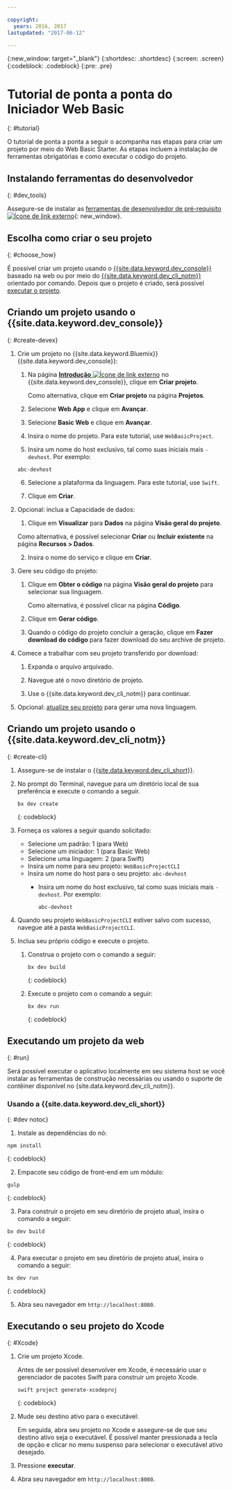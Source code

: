 ```yaml
---

copyright:
  years: 2016, 2017
lastupdated: "2017-06-12"

---
```

{:new_window: target="_blank"}
{:shortdesc: .shortdesc}
{:screen: .screen}
{:codeblock: .codeblock}
{:pre: .pre}

# Tutorial de ponta a ponta do Iniciador Web Basic
{: #tutorial}

O tutorial de ponta a ponta a seguir o acompanha nas etapas para criar um projeto por meio do Web Basic Starter. As etapas incluem a instalação de ferramentas obrigatórias e como executar o código do projeto.


## Instalando ferramentas do desenvolvedor
{: #dev_tools}

Assegure-se de instalar as [ferramentas de desenvolvedor de pré-requisito![Ícone de link externo](../icons/launch-glyph.svg "Ícone de link externo")](get_code.html#prereq-dev-tools "Ícone de link externo"){: new_window}.


## Escolha como criar o seu projeto
{: #choose_how}

É possível criar um projeto usando o [{{site.data.keyword.dev_console}}](#create-devex) baseado na web ou por meio do [{{site.data.keyword.dev_cli_notm}}](#create-cli) orientado por comando. Depois que o projeto é criado, será possível [executar o projeto](#run).


## Criando um projeto usando o {{site.data.keyword.dev_console}}
{: #create-devex}

1. Crie um projeto no {{site.data.keyword.Bluemix}} {{site.data.keyword.dev_console}}:

	1. Na página [**Introdução** ![Ícone de link externo](../icons/launch-glyph.svg "Ícone de link externo")](https://console.ng.bluemix.net/developer/getting-started/ "Ícone de link externo") no {{site.data.keyword.dev_console}}, clique em **Criar projeto**.

		Como alternativa, clique em **Criar projeto** na página **Projetos**.

	2. Selecione **Web App** e clique em **Avançar**.

	3. Selecione **Basic Web** e clique em **Avançar**.

	4. Insira o nome do projeto. Para este tutorial, use `WebBasicProject`.   

	5. Insira um nome do host exclusivo, tal como suas iniciais mais `-devhost`. Por exemplo:
	
	 ```
	 abc-devhost
	 ```

	6. Selecione a plataforma da linguagem. Para este tutorial, use `Swift`.
   
	7. Clique em **Criar**.

2. Opcional: inclua a Capacidade de dados:

	1. Clique em **Visualizar** para **Dados** na página **Visão geral do projeto**.

      Como alternativa, é possível selecionar **Criar** ou **Incluir existente** na página **Recursos > Dados**.

   2. Insira o nome do serviço e clique em **Criar**.

3. Gere seu código do projeto:

	1. Clique em **Obter o código** na página **Visão geral do projeto** para selecionar sua linguagem.
   
		Como alternativa, é possível clicar na página **Código**.
      
	2. Clique em **Gerar código**.
   
	3. Quando o código do projeto concluir a geração, clique
em **Fazer download do código** para fazer
download do seu archive de projeto.

4. Comece a trabalhar com seu projeto transferido por download:

	1. Expanda o arquivo arquivado.
	
	2. Navegue até o novo diretório de projeto.
	
	3. Use o {{site.data.keyword.dev_cli_notm}} para continuar.

5. Opcional: [atualize seu projeto](project_overview_page.html#update_language) para gerar uma nova linguagem.


## Criando um projeto usando o {{site.data.keyword.dev_cli_notm}}
{: #create-cli}

1. Assegure-se de instalar o [{{site.data.keyword.dev_cli_short}}](dev_cli.html).

2. No prompt do Terminal, navegue para um diretório local de sua preferência e execute o comando a seguir.
  
	```
	bx dev create
	```
	{: codeblock}

3. Forneça os valores a seguir quando solicitado:

	* Selecione um padrão: 1 (para Web)
	* Selecione um iniciador: 1 (para Basic Web)
	* Selecione uma linguagem: 2 (para Swift)
	* Insira um nome para seu projeto: `WebBasicProjectCLI`
	* Insira um nome do host para o seu projeto: `abc-devhost`
	  * Insira um nome do host exclusivo, tal como suas iniciais mais `-devhost`. Por exemplo:
	
	     ```
	     abc-devhost
	     ```

4. Quando seu projeto `WebBasicProjectCLI` estiver salvo com sucesso, navegue até a pasta `WebBasicProjectCLI`.

5. Inclua seu próprio código e execute o projeto.
	
	1. Construa o projeto com o comando a seguir:
 
		```
		bx dev build
		```
		{: codeblock}
	 
	2. Execute o projeto com o comando a seguir:
 
		```
		bx dev run
		```
		{: codeblock}


## Executando um projeto da web
{: #run}

Será possível executar o aplicativo localmente em seu sistema host se você instalar as ferramentas de construção necessárias ou usando o suporte de contêiner disponível no {site.data.keyword.dev_cli_notm}}.


### Usando a {{site.data.keyword.dev_cli_short}}
{: #dev notoc}

1. Instale as dependências do nó:

  ```
  npm install
  ```
  {: codeblock}

2. Empacote seu código de front-end em um módulo:

  ```
  gulp
  ```
  {: codeblock}

3. Para construir o projeto em seu diretório de projeto atual, insira o comando a seguir:

  ```
  bx dev build
  ```
  {: codeblock}

4. Para executar o projeto em seu diretório de projeto atual, insira o comando a seguir:

  ```
  bx dev run
  ```
  {: codeblock}

5. Abra seu navegador em `http://localhost:8080`.


## Executando o seu projeto do Xcode
{: #Xcode}

1. Crie um projeto Xcode.

	Antes de ser possível desenvolver em Xcode, é necessário usar o gerenciador de pacotes Swift para construir um projeto Xcode.
	
	```
	swift project generate-xcodeproj
	```
	{: codeblock}

2. Mude seu destino ativo para o executável:

	Em seguida, abra seu projeto no Xcode e assegure-se de que seu destino ativo seja o executável. É possível manter pressionada a tecla de opção e clicar no menu suspenso para selecionar o executável ativo desejado.

3. Pressione **executar**.

4. Abra seu navegador em `http://localhost:8080`.

